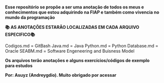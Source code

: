 **Esse repositório se propõe a ser uma anotação de todos os meus e conhecimentos que estou adquirindo na FIAP e também como vivencia no mundo da programação**  

**📚 AS ANOTAÇÕES ESTARÃO LOCALIZADAS EM CADA ARQUIVO ESPECIFICO📚**

Codigos.md = GitBash
Java.md = Java
Python.md = Python
Database.md = Oracle
SEABM.md = Software Engeneering and Buisness Model


**Os arquivos terão anotações e alguns exercícios/códigos de exemplo para estudos**

**Por: Asuyz (Andreygdio). Muito obrigado por acessar**
